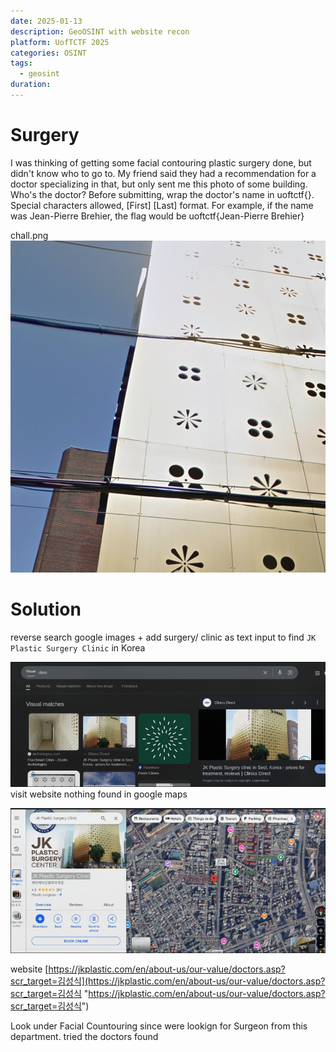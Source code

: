 ```yaml
---
date: 2025-01-13
description: GeoOSINT with website recon
platform: UofTCTF 2025
categories: OSINT
tags:
  - geosint
duration:
---
```

# Surgery
I was thinking of getting some facial contouring plastic surgery done, but didn't know who to go to. My friend said they had a recommendation for a doctor specializing in that, but only sent me this photo of some building. Who's the doctor? Before submitting, wrap the doctor's name in uoftctf{}. Special characters allowed, [First] [Last] format. For example, if the name was Jean-Pierre Brehier, the flag would be uoftctf{Jean-Pierre Brehier}

chall.png
![](_attachments/chall.png)
# Solution
reverse search google images + add surgery/ clinic as text input to find `JK Plastic Surgery Clinic` in Korea

![](_attachments/Pasted%20image%2020250113172956.png)
visit website nothing found in google maps

![](_attachments/Pasted%20image%2020250113173007.png)

website [https://jkplastic.com/en/about-us/our-value/doctors.asp?scr_target=김성식](https://jkplastic.com/en/about-us/our-value/doctors.asp?scr_target=김성식 "https://jkplastic.com/en/about-us/our-value/doctors.asp?scr_target=김성식") 

Look under Facial Countouring since were lookign for Surgeon from this department. tried the doctors found